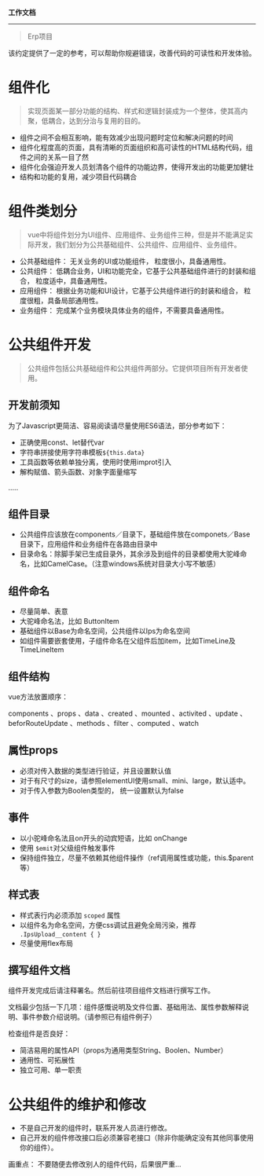 **工作文档**

---
> Erp项目

该约定提供了一定的参考，可以帮助你规避错误，改善代码的可读性和开发体验。

# 组件化
> 实现页面某一部分功能的结构、样式和逻辑封装成为一个整体，使其高内聚，低耦合，达到分治与复用的目的。

- 组件之间不会相互影响，能有效减少出现问题时定位和解决问题的时间
- 组件化程度高的页面，具有清晰的页面组织和高可读性的HTML结构代码，组件之间的关系一目了然
- 组件化会强迫开发人员划清各个组件的功能边界，使得开发出的功能更加健壮
- 结构和功能的复用，减少项目代码耦合

# 组件类划分
> vue中将组件划分为UI组件、应用组件、业务组件三种，但是并不能满足实际开发，我们划分为公共基础组件、公共组件、应用组件、业务组件。

- 公共基础组件： 无关业务的UI或功能组件， 粒度很小，具备通用性。
- 公共组件： 低耦合业务，UI和功能完全，它基于公共基础组件进行的封装和组合， 粒度适中，具备通用性。
- 应用组件： 根据业务功能和UI设计，它基于公共组件进行的封装和组合， 粒度很粗，具备局部通用性。
- 业务组件： 完成某个业务模块具体业务的组件，不需要具备通用性。

# 公共组件开发

> 公共组件包括公共基础组件和公共组件两部分。它提供项目所有开发者使用。

## 开发前须知

为了Javascript更简洁、容易阅读请尽量使用ES6语法，部分参考如下：

- 正确使用const、let替代var
- 字符串拼接使用字符串模板`${this.data}`
- 工具函数等依赖单独分离，使用时使用improt引入
- 解构赋值、箭头函数、对象字面量缩写

.....

## 组件目录
- 公共组件应该放在components／目录下，基础组件放在componets／Base目录下，应用组件和业务组件在各路由目录中
- 目录命名：除脚手架已生成目录外，其余涉及到组件的目录都使用大驼峰命名，比如CamelCase。（注意windows系统对目录大小写不敏感）

## 组件命名
- 尽量简单、表意
- 大驼峰命名法，比如 ButtonItem
- 基础组件以Base为命名空间，公共组件以Ips为命名空间
- 如组件需要嵌套使用，子组件命名在父组件后加item，比如TimeLine及TimeLineItem

## 组件结构

vue方法放置顺序：

components 、props 、data 、created 、mounted 、activited 、update 、beforRouteUpdate 、methods 、filter 、computed 、watch

## 属性props
- 必须对传入数据的类型进行验证，并且设置默认值
- 对于有尺寸的size，请参照elementUI使用small、mini、large，默认适中。
- 对于传入参数为Boolen类型的， 统一设置默认为false


## 事件

- 以小驼峰命名法且on开头的动宾短语，比如 onChange
- 使用 `$emit`对父级组件触发事件
- 保持组件独立，尽量不依赖其他组件操作（ref调用属性或功能，this.$parent等）

## 样式表
- 样式表行内必须添加 `scoped` 属性
- 以组件名为命名空间，方便css调试且避免全局污染，推荐 `.IpsUpload__content { }`
- 尽量使用flex布局


## 撰写组件文档

组件开发完成后请注释署名。然后前往项目组件文档进行撰写工作。

文档最少包括一下几项：组件感慨说明及文件位置、基础用法、属性参数解释说明、事件参数介绍说明。（请参照已有组件例子）

检查组件是否良好：

- 简洁易用的属性API（props为通用类型String、Boolen、Number）
- 通用性、可拓展性
- 独立可用、单一职责

# 公共组件的维护和修改

- 不是自己开发的组件时，联系开发人员进行修改。
- 自己开发的组件修改接口后必须兼容老接口（除非你能确定没有其他同事使用你的组件）。

画重点： 不要随便去修改别人的组件代码，后果很严重...
